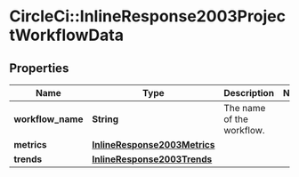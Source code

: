 # CircleCi::InlineResponse2003ProjectWorkflowData

## Properties
Name | Type | Description | Notes
------------ | ------------- | ------------- | -------------
**workflow_name** | **String** | The name of the workflow. | 
**metrics** | [**InlineResponse2003Metrics**](InlineResponse2003Metrics.md) |  | 
**trends** | [**InlineResponse2003Trends**](InlineResponse2003Trends.md) |  | 

